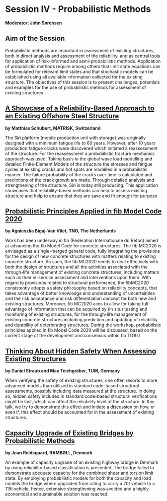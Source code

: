 # Session IV - Probabilistic Methods
**Moderator: John Sørensen**

## Aim of the Session

Probabilistic methods are important in assessment of existing structures, both in direct analysis and assessment of the reliability, and as central tools for application of risk-informed and semi-probabilistic methods. Application of probabilistic methods require among others that limit state equations can be formulated for relevant limit states and that stochastic models can be established using all available information collected for the existing structure. The objectives of this session is to present challenges, potentials and examples for the use of probabilistic methods for assessment of existing structures.  


## [A Showcase of a Reliability-Based Approach to an Existing Offshore Steel Structure](https://folk.ntnu.no/jochenk/JCSSWS2101/41Schubert.pdf)

**by Matthias Schubert, MATRISK, Switzerland**

The Siri platform (mobile production unit with storage) was originally designed with a minimum fatigue life to 60 years. However, after 10 years production fatigue cracks were discovered which initiated a reassessment of the structure. For the reassessment a probabilistic fracture mechanics approach was used. Taking basis in the global wave load modelling and detailed Finite-Element Models of the structure the stresses and fatigue cycles at existing cracks and hot spots are modelled in a probabilistic manner. The failure probability of the cracks over time is calculated and predictions of the crack growth are made. Through detailed analysis and strengthening of the structure, Siri is today still producing. This application showcases that reliability-based methods can help to assess existing structure and help to ensure that they are save and fit enough for purpose.


## [Probabilistic Principles Applied in fib Model Code 2020](https://folk.ntnu.no/jochenk/JCSSWS2101/42Bigaj.pdf)
**by Agnieszka Bigaj-Van Vliet, TNO, The Netherlands**

Work has been underway in fib (Fédération Internationale du Béton) aimed at advancing the fib Model Code for concrete structures. The fib MC2020 is envisaged as a single-merged general code, fully integrating the provisions for the design of new concrete structures with matters relating to existing concrete structure. As such, the fib MC2020 needs to deal effectively with both the design of structures and all the activities associated with the through-life management of existing concrete structures, including matters such as their in-service assessment and interventions upon them. With regard to provisions related to structural performance, the fibMC2020 consistently adopts a safety philosophy based on reliability concepts, that takes advantage of better knowledge and understanding of uncertainties and the risk acceptance and risk differentiation concept for both new and existing structures. Moreover, fib MC2020 aims to allow for taking full advantage of information that can be acquired by (in situ) testing and monitoring of existing structures, for the through-life management of existing concrete structures including prediction and updating of reliability and durability of deteriorating structures. During the workshop, probabilistic principles applied in fib Model Code 2020 will be discussed, based on the current stage of the development and consensus within fib TG10.1.

## [Thinking About Hidden Safety When Assessing Existing Structures](https://folk.ntnu.no/jochenk/JCSSWS2101/43Straub.pdf)
**by Daniel Straub and Max Teichgräber, TUM, Germany**

When verifying the safety of existing structures, one often resorts to more advanced models than utilized in standard code-based structural assessments, possibly including data measured at the structure. In doing so, hidden safety included in standard code-based structural verifications might be lost, which can affect the reliability level of the structure. In this talk, we try to demonstrate this effect and initiate a discussion on how, or even if, this effect should be accounted for in the assessment of existing structures.

## [Capacity Upgrade of Existing Bridges by Probabilistic Methods](https://folk.ntnu.no/jochenk/JCSSWS2101/44Roldsgaard.pdf)
**by Joan Roldsgaard, RAMBØLL, Denmark**

An example of capacity upgrade of an existing highway bridge in Denmark by using reliability-based classification is presented. The bridge failed to demonstrate adequate capacity for the combined shear and torsion limit state. By employing probabilistic models for both the capacity and load models the bridge where upgraded from rating to carry a 70t vehicle to a 115t vehicle, hence, extensive strengthening was avoided and a highly economical and sustainable solution was reached.
